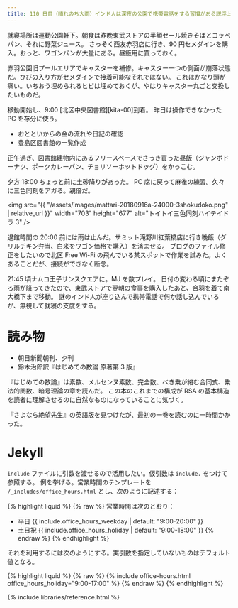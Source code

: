 ```yaml
---
title: 110 日目（晴れのち大雨）インド人は深夜の公園で携帯電話をする習慣がある説浮上
---
```


就寝場所は運動公園軒下。朝食は昨晩東武ストアの半額セール焼きそばとコッペパン、それに野菜ジュース。
さっそく西友赤羽店に行き、90 円セメダインを購入。おっと、ワゴンパンが大量にある。昼飯用に買っておく。

赤羽公園旧プールエリアでキャスターを補修。キャスター一つの側面が崩落状態だ。ひびの入り方がセメダインで接着可能なそれではない。
これはかなり頭が痛い。いちおう埋められるヒビは埋めておくが、やはりキャスター丸ごと交換したいものだ。

移動開始し、9:00 [北区中央図書館][kita-00]到着。
昨日は操作できなかった PC を存分に使う。

* おとといからの金の流れや日記の確認
* 豊島区図書館の一覧作成

正午過ぎ、図書館建物内にあるフリースペースでさっき買った昼飯（ジャンボドーナツ、ポークカレーパン、チョリソーホットドッグ）をかっこむ。

夕方 18:00 ちょっと前に土砂降りがあった。
PC 席に戻って麻雀の練習。久々に三色同刻をアガる。親倍だ。

<img src="{{ "/assets/images/mattari-20180916a-24000-3shokudoko.png" | relative_url }}"
    width="703" height="677" 
    alt="トイトイ三色同刻ハイテイドラ 3" />

退館時間の 20:00 前には雨は止んだ。サミット滝野川紅葉橋店に行き晩飯（グリルチキン弁当、白米をワゴン価格で購入）を済ませる。
ブログのファイル修正をしたいので北区 Free Wi-Fi の飛んでいる某スポットで作業を試みた。よくあることだが、接続ができなく断念。

21:45 頃ナムコ王子サンスクエアに。MJ を数プレイ。
日付の変わる頃にまたぞろ雨が降ってきたので、東武ストアで翌朝の食事を購入したあと、合羽を着て南大橋下まで移動。
謎のインド人が座り込んで携帯電話で何か話し込んでいるが、無視して就寝の支度をする。

# 読み物

* 朝日新聞朝刊、夕刊
* 鈴木治郎訳『はじめての数論 原著第 3 版』

『はじめての数論』は素数、メルセンヌ素数、完全数、べき乗が絡む合同式、乗法的関数、暗号理論の章を読んだ。
この本のこれまでの構成が RSA の基本構造を読者に理解させるのに自然なものになっていることに気づく。

『さよなら絶望先生』の英語版を見つけたが、最初の一巻を読むのに一時間かかった。

# Jekyll

`include` ファイルに引数を渡せるので活用したい。仮引数は `include.` をつけて参照する。
例を挙げる。営業時間のテンプレートを `/_includes/office_hours.html` とし、次のように記述する：

{% highlight liquid %}
{% raw %}
営業時間は次のとおり：

* 平日 {{ include.office_hours_weekday | default: "9:00-20:00" }}
* 土日祝 {{ include.office_hours_holiday | default: "9:00-18:00" }}
{% endraw %}
{% endhighlight %}

それを利用するには次のようにする。実引数を指定していないものはデフォルト値となる。

{% highlight liquid %}
{% raw %}
{% include office-hours.html office_hours_holiday="9:00-17:00" %}
{% endraw %}
{% endhighlight %}

{% include libraries/reference.html %}
